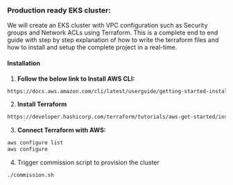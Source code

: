 ### Production ready EKS cluster:

We will create an EKS cluster with VPC configuration such as Security groups and Network ACLs using Terraform. This is a complete end to end guide with step by step explanation of how to write the terraform files and how to install and setup the complete project in a real-time.

#### Installation 

1. **Follow the below link to Install AWS CLI:**
```bash
https://docs.aws.amazon.com/cli/latest/userguide/getting-started-install.html
```

2. **Install Terraform**

```bash
https://developer.hashicorp.com/terraform/tutorials/aws-get-started/install-cli
```

3. **Connect Terraform with AWS:**

```bash
aws configure list
aws configure
```

4. Trigger commission script to provision the cluster

```bash
./commission.sh
```
